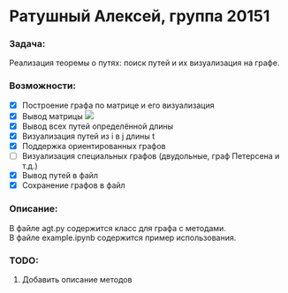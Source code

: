

# Ратушный Алексей, группа 20151

### Задача:
Реализация теоремы о путях: поиск путей и их визуализация на графе.

### Возможности:
- [x] Построение графа по матрице и его визуализация
- [x] Вывод матрицы <img src="https://render.githubusercontent.com/render/math?math=A^{t}">
- [x] Вывод всех путей определённой длины
- [x] Визуализация путей из i в j длины t
- [x] Поддержка ориентированных графов
- [ ] Визуализация специальных графов (двудольные, граф Петерсена и т.д.)
- [x] Вывод путей в файл
- [x] Сохранение графов в файл

### Описание:
В файле agt.py содержится класс для графа с методами.  
В файле example.ipynb содержится пример использования.

### TODO:
1. Добавить описание методов
